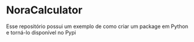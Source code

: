 # NoraCalculator
Esse repositório possui um exemplo de como criar um package em Python e torná-lo disponível no Pypi
